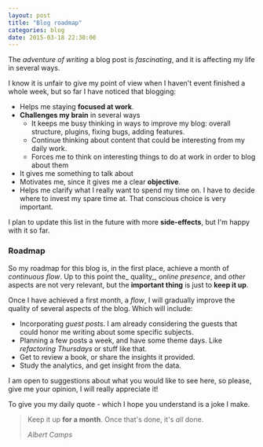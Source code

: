 ```yaml
---
layout: post
title: "Blog roadmap"
categories: blog
date: 2015-03-18 22:30:00
---
```

The _adventure of writing_ a blog post is _fascinating_, and it is affecting my life in several ways.

I know it is unfair to give my point of view when I haven't event finished a whole week, but so far I have noticed that blogging:

* Helps me staying **focused at work**.
* **Challenges my brain** in several ways
    * It keeps me busy thinking in ways to improve my blog: overall structure, plugins, fixing bugs, adding features.
    * Continue thinking about content that could be interesting from my daily work.
    * Forces me to think on interesting things to do at work in order to blog about them
* It gives me something to talk about
* Motivates me, since it gives me a clear **objective**.
* Helps me clarify what I really want to spend my time on. I have to decide where to invest my spare time at. That conscious choice is very important.

I plan to update this list in the future with more **side-effects**, but I'm happy with it so far.

### Roadmap
So my roadmap for this blog is, in the first place, achieve a month of _continuous flow_. Up to this point the_ quality_, _online presence_, and _other_ aspects are not very relevant, but the **important thing** is just to **keep it up**.

Once I have achieved a first month, a _flow_, I will gradually improve the quality of several aspects of the blog. Which will include:

* Incorporating _guest posts_. I am already considering the guests that could honor me writing about some specific subjects.
* Planning a few posts a week, and have some theme days. Like _refactoring Thursdays_ or stuff like that.
* Get to review a book, or share the insights it provided.
* Study the analytics, and get insight from the data.

I am open to suggestions about what you would like to see here, so please, give me your opinion, I will really appreciate it!

To give you my daily quote - which I hope you understand is a joke I make.

<blockquote>
  <p>
    Keep it up <strong>for a month</strong>. Once that's done, it's <em>all</em> done.
  </p>
  <footer><cite title="Albert Camps">Albert Camps</cite></footer>
</blockquote>
